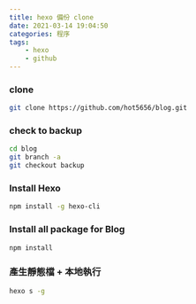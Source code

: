 ```yaml
---
title: hexo 備份 clone
date: 2021-03-14 19:04:50
categories: 程序
tags: 
	- hexo
	- github
---
```


<style>
h2 {
  color: orange; 
}
</style>

### clone
``` bash
git clone https://github.com/hot5656/blog.git
```

### check to backup
``` bash
cd blog
git branch -a
git checkout backup
```
<!--more-->

### Install Hexo
``` bash
npm install -g hexo-cli
```

### Install all package for Blog
``` bash
npm install
```

### 產生靜態檔 + 本地執行
``` bash
hexo s -g
```

